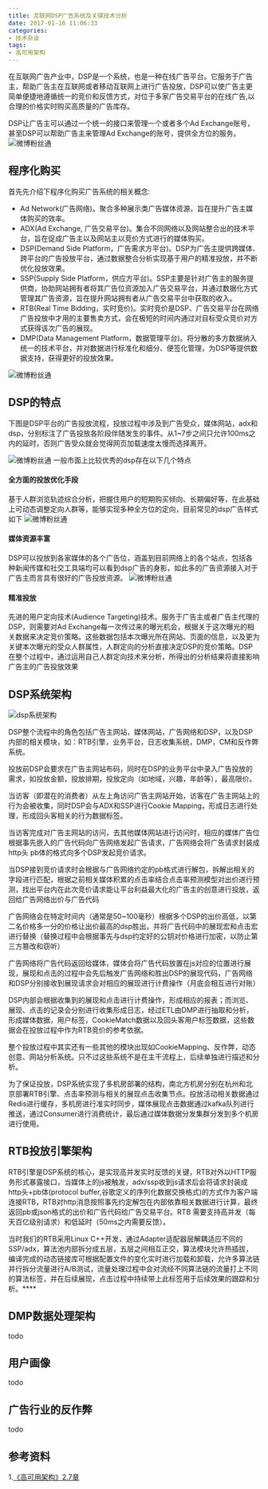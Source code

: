 ```yaml
---
title: 互联网DSP广告系统及关键技术分析
date: 2017-01-16 11:06:33
categories:
- 技术杂谈
tags:
- 高可用架构
---
```

在互联网广告产业中，DSP是一个系统，也是一种在线广告平台。它服务于广告主，帮助广告主在互联网或者移动互联网上进行广告投放，DSP可以使广告主更简单便捷地遵循统一的竞价和反馈方式，对位于多家广告交易平台的在线广告,以合理的价格实时购买高质量的广告库存。

DSP让广告主可以通过一个统一的接口来管理一个或者多个Ad Exchange账号，甚至DSP可以帮助广告主来管理Ad Exchange的账号，提供全方位的服务。
![微博粉丝通](http://wx1.sinaimg.cn/mw1024/78d85414ly1flvx60fs44j21is0skhdt.jpg "图1  DSP平台")
<!-- more -->

## 程序化购买
首先先介绍下程序化购买广告系统的相关概念:

* Ad Network(广告网络)。聚合多种展示类广告媒体资源，旨在提升广告主媒体购买的效率。
* ADX(Ad Exchange, 广告交易平台)。集合不同网络以及网站整合出的技术平台，旨在促成广告主以及网站主以竞价方式进行的媒体购买。
* DSP(Demand Side Platform，广告需求方平台)。DSP为广告主提供跨媒体、跨平台的广告投放平台，通过数据整合分析实现基于用户的精准投放，并不断优化投放效果。
* SSP(Supply Side Platform，供应方平台)。SSP主要是针对广告主的服务提供商，协助网站拥有者将其广告位资源加入广告交易平台，并通过数据化方式管理其广告资源，旨在提升网站拥有者从广告交易平台中获取的收入。
* RTB(Real Time Bidding，实时竞价)。实时竞价是DSP、广告交易平台在网络广告投放中才用的主要售卖方式，会在极短的时间内通过对目标受众竞价对方式获得该次广告的展现。
* DMP(Data Management Platform，数据管理平台)。将分散的多方数据纳入统一的技术平台，并对数据进行标准化和细分、便签化管理，为DSP等提供数据支持，获得更好的投放效果。

![微博粉丝通](http://wx3.sinaimg.cn/mw1024/78d85414ly1fn1i0f2xedj218g0m8wfk.jpg "图2  程序化购买供需业务流")

## DSP的特点

下图是DSP平台的广告投放流程，投放过程中涉及到广告受众，媒体网站，adx和dsp，分别标注了广告投放各阶段伴随发生的事件。从1~7步之间只允许100ms之内的延时，否则广告受众就会觉得网页加载速度太慢而选择离开。

![微博粉丝通](http://wx3.sinaimg.cn/mw1024/78d85414ly1fn1hj2u52ej20m507ft9e.jpg "图3  dsp广告投放流程")
一般市面上比较优秀的dsp存在以下几个特点

#### 全方面的投放优化手段
基于人群浏览轨迹综合分析，把握住用户的短期购买倾向、长期偏好等，在此基础上可动态调整定向人群等，能够实现多种全方位的定向，目前常见的dsp广告样式如下
![微博粉丝通](http://wx3.sinaimg.cn/mw1024/78d85414ly1fn1i0a3l0rj20p00bpgnm.jpg "图4  dsp广告样式")

#### 媒体资源丰富
DSP可以投放到各家媒体的各个广告位，涵盖到目前网络上的各个站点，包括各种新闻传媒和社交工具端均可以看到dsp广告的身影，如此多的广告资源接入对于广告主而言具有很好的广告投放资源。
![微博粉丝通](http://wx2.sinaimg.cn/mw1024/78d85414ly1fn1i05k4c3j20jg08c0tb.jpg "图4  dsp支持的媒体资源")

#### 精准投放
先进的用户定向技术(Audience Targeting)技术。服务于广告主或者广告主代理的DSP，则需要对Ad Exchange每一次传过来的曝光机会，根据关于这次曝光的相关数据来决定竞价策略。这些数据包括本次曝光所在网站、页面的信息，以及更为关键本次曝光的受众人群属性，人群定向的分析直接决定DSP的竞价策略。DSP在整个过程中，通过运用自己人群定向技术来分析，所得出的分析结果将直接影响广告主的广告投放效果


## DSP系统架构
![dsp系统架构](https://pic1.zhimg.com/4c838f8e3b8912dd360476974922f683_r.jpg "图5  dsp系统架构")

DSP整个流程中的角色包括广告主网站，媒体网站，广告网络和DSP，以及DSP内部的相关模块，如：RTB引擎，业务平台，日志收集系统，DMP，CM和反作弊系统。

投放前DSP会要求在广告主网站布码，同时在DSP的业务平台中录入广告投放的需求，如投放金额，投放排期，投放定向（如地域，兴趣，年龄等），最高限价。

当访客（即潜在的消费者）从左上角访问广告主网站开始，访客在广告主网站上的行为会被收集，同时DSP会与ADX和SSP进行Cookie Mapping，形成日志进行处理，形成回头客相关的行为数据标签。

当访客完成对广告主网站的访问，去其他媒体网站进行访问时，相应的媒体广告位根据事先嵌入的广告代码向广告网络发起广告请求，广告网络会将广告请求封装成http头 pb体的格式向多个DSP发起竞价请求。

当DSP接到竞价请求时会根据与广告网络约定的pb格式进行解包，拆解出相关的字段进行匹配，根据之前相关媒体积累的点击率结合点击率预测模型对出价进行预测，找出平台内在此次竞价请求能让平台利益最大化的广告主的创意进行投放，返回给广告网络出价与广告代码

广告网络会在特定时间内（通常是50~100毫秒）根据多个DSP的出价高低，以第二名价格多一分的价格让出价最高的dsp胜出，并将广告代码中的展现宏和点击宏进行替换（替换过程中会根据事先与dsp约定好的公钥对价格进行加密，以防止第三方篡改和窃听）

广告网络将广告代码返回给媒体，媒体会将广告代码放置在js对应的位置进行展现，展现和点击的过程中会先后触发广告网络和胜出DSP的展现代码，广告网络和DSP分别接收到展现请求会对相应的展现进行计费操作（月底会相互进行对账）

DSP内部会根据收集到的展现和点击进行计费操作，形成相应的报表；而浏览、展现、点击的记录会分别进行收集形成日志，经过ETL由DMP进行抽取和分析，形成媒体数据，用户标签，CookieMatch数据以及回头客用户标签数据，这些数据会在投放过程中作为RTB竞价的参考依据。

整个投放过程中其实还有一些其他的模块出现如CookieMapping、反作弊，动态创意、网站分析系统。只不过这些系统不是在主干流程上，后续单独进行描述和分析。

为了保证投放，DSP系统实现了多机房部署的结构，南北方机房分别在杭州和北京部署RTB引擎、点击率预测与相关的展现点击收集节点。投放活动相关数据通过Redis进行缓存，多机房进行准实时同步，媒体展现点击数据通过kafka队列进行推送，通过Consumer进行消费统计，最后通过媒体数据分发集群分发到多个机房进行使用。

## RTB投放引擎架构
RTB引擎是DSP系统的核心，是实现高并发实时反馈的关键，RTB对外以HTTP服务形式暴露接口，当媒体上的js被触发，adx/ssp收到js请求后会将请求封装成http头+pb体(protocol buffer,谷歌定义的序列化数据交换格式)的方式作为客户端连接RTB，RTB对http消息按照事先约定解包在内部依靠相关数据进行计算，最终返回pb或json格式的出价和广告代码给广告交易平台。RTB 需要支持高并发（每天百亿级别请求）和低延时（50ms之内需要反馈）。

当时我们的RTB采用Linux C++开发，通过Adapter适配器层解耦适应不同的SSP/adx，算法池内部拆分成五层，五层之间相互正交，算法模块允许热插拔，编译完成的动态链接库可根据配置文件的变化实时进行加载和卸载，允许多算法链并行拆分流量进行A/B测试，流量处理过程中会对流经不同算法链的流量打上不同的算法标签，并在后续展现，点击过程中持续带上此标签用于后续效果的跟踪和分析。****

## DMP数据处理架构
todo

## 用户画像
todo

## 广告行业的反作弊
todo

## 参考资料
1.[《高可用架构》2.7章](http://www.360doc.com/content/15/0806/07/2909773_489803369.shtml)